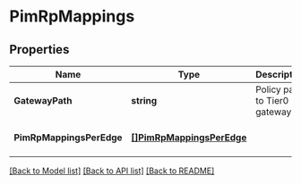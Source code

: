 # PimRpMappings

## Properties
Name | Type | Description | Notes
------------ | ------------- | ------------- | -------------
**GatewayPath** | **string** | Policy path to Tier0 gateway.  | [default to null]
**PimRpMappingsPerEdge** | [**[]PimRpMappingsPerEdge**](PimRpMappingsPerEdge.md) |  | [optional] [default to null]

[[Back to Model list]](../README.md#documentation-for-models) [[Back to API list]](../README.md#documentation-for-api-endpoints) [[Back to README]](../README.md)

